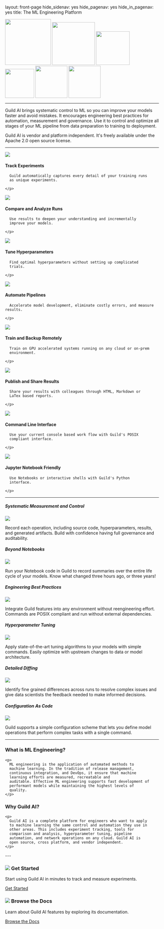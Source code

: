 layout: front-page
hide_sidenav: yes
hide_pagenav: yes
hide_in_pagenav: yes
title: The ML Engineering Platform

<div id="get-started-fab"></div>

<div class="row logos">
  <img src="/assets/img/tensorflow-logo.png" width="150">
  <img src="/assets/img/pytorch-logo.png" width="140">
  <img src="/assets/img/keras-logo.png" width="110">
  <img src="/assets/img/scikit-learn-logo.png" width="95">
  <img src="/assets/img/mxnet-logo.png" width="105">
  <img src="/assets/img/xgboost-logo.png" width="105">
</div>

---

<p class="highlight" markdown="1">

Guild AI brings systematic control to ML so you can improve your
models faster and avoid mistakes. It encourages engineering best
practices for automation, measurement and governance. Use it to
control and optimize all stages of your ML pipeline from data
preparation to training to deployment.

</p>

<p class="highlight">
Guild AI is vendor and platform independent. It's freely available
under the Apache 2.0 open source license.
</p>

---

<div class="row other-features display-flex">

  <div class="col-sm-6">
    <img class="feature-icon" src="/assets/icons/folder-check.svg">
    <h4>Track Experiments</h4>
    <p>

      Guild automatically captures every detail of your training runs
      as unique experiments.

    </p>
  </div>

  <div class="col-sm-6">
    <img class="feature-icon" src="/assets/icons/analytics-graph.svg">
    <h4>Compare and Analyze Runs</h4>
    <p>

      Use results to deepen your understanding and incrementally
      improve your models.

    </p>
  </div>

  <div class="col-sm-6">
    <img class="feature-icon" src="/assets/icons/seo-search-star.svg">
    <h4>Tune Hyperparameters</h4>
    <p>

      Find optimal hyperparameters without setting up complicated
      trials.

    </p>
  </div>

  <div class="col-sm-6">
    <img class="feature-icon" src="/assets/icons/hierarchy.svg">
    <h4>Automate Pipelines</h4>
    <p>

      Accelerate model development, eliminate costly errors, and measure results.

    </p>
  </div>

  <div class="col-sm-6">
    <img class="feature-icon" src="/assets/icons/cloud-server.svg">
    <h4>Train and Backup Remotely</h4>
    <p>

      Train on GPU accelerated systems running on any cloud or on-prem
      environment.

    </p>
  </div>

  <div class="col-sm-6">
    <img class="feature-icon" src="/assets/icons/common-file-text-share.svg">
    <h4>Publish and Share Results</h4>
    <p>

      Share your results with colleagues through HTML, Markdown or
      LaTex based reports.

    </p>
  </div>

  <div class="col-sm-6">
    <img class="feature-icon" src="/assets/icons/app-window-code.svg">
    <h4>Command Line Interface</h4>
    <p>

      Use your current console based work flow with Guild's POSIX
      compliant interface.

    </p>
  </div>

  <div class="col-sm-6">
    <img class="feature-icon" src="/assets/icons/file-py.svg">
    <h4>Jupyter Notebook Friendly</h4>
    <p>

      Use Notebooks or interactive shells with Guild's Python
      interface.

    </p>
  </div>
</div>

---

<div class="row img-features">

  <div class="col col-sm-6 match-height">
    <h5>Systematic Measurement and Control</h5>
    <img class="md shadow" src="/assets/img/view-feature.png">
    <p>
      Record each operation, including source code, hyperparameters,
      results, and generated artifacts. Build with confidence having
      full governance and auditability.
    </p>
  </div>

  <div class="col col-sm-6 match-height">
    <h5>Beyond Notebooks</h5>
    <img class="md shadow" src="/assets/img/plot-feature.png">
    <p>
      Run your Notebook code in Guild to record summaries over the
      entire life cycle of your models. Know what changed three hours
      ago, or three years!
    </p>
  </div>

  <div class="col col-sm-6 match-height">
    <h5>Engineering Best Practices</h5>
    <img class="md shadow" src="/assets/img/compare-feature.png">
    <p>
      Integrate Guild features into any environment without
      reengineering effort. Commands are POSIX compliant and run
      without external dependencies.
    </p>
  </div>

  <div class="col col-sm-6 match-height">
    <h5>Hyperparameter Tuning</h5>
    <img class="md shadow" src="/assets/img/hparams-2-feature.png">
    <p>
      Apply state-of-the-art tuning algorithms to your models with
      simple commands. Easily optimize with upstream changes to data
      or model architecture.
    </p>
  </div>

  <div class="col col-sm-6 match-height">
    <h5>Detailed Diffing</h5>
    <img class="md shadow" src="/assets/img/diff-feature.png">
    <p>
      Identify fine grained differences across runs to resolve complex
      issues and give data scientists the feedback needed to make
      informed decisions.
    </p>
  </div>

  <div class="col col-sm-6 match-height">
    <h5>Configuration As Code</h5>
    <img class="md shadow" src="/assets/img/code-feature.png">
    <p>
      Guild supports a simple configuration scheme that lets you
      define model operations that perform complex tasks with a single
      command.
    </p>
  </div>

</div>

---

<div class="row promo-qa">
  <div class="col-md-6">
    <h3>What is ML Engineering?</h3>

    <p>
      ML engineering is the application of automated methods to
      machine learning. In the tradition of release management,
      continuous integration, and DevOps, it ensure that machine
      learning efforts are measured, recreatable and
      auditable. Effective ML engineering supports fast development of
      performant models while maintaining the highest levels of
      quality.
    </p>
  </div>

  <div class="col-md-6">
    <h3>Why Guild AI?</h3>

    <p>
      Guild AI is a complete platform for engineers who want to apply
      to machine learning the same control and automation they use in
      other areas. This includes experiment tracking, tools for
      comparison and analysis, hyperparameter tuning, pipeline
      automation, and network operations on any cloud. Guild AI is
      open source, cross platform, and vendor independent.
    </p>
  </div>
</div>
---

<div class="row display-flex">
<div class="col col-md-6">
<div class="promo left match-height">
<h3><img src="/assets/icons/space-rocket-flying.svg"> Get Started</h3>
<p class="expand">

Start using Guild AI in minutes to track and measure experiments.

</p>
<a class="btn btn-primary cta" href="/start/"
  >Get Started <i class="fa next"></i></a>
</div>
</div>

<div class="col col-md-6">
<div class="promo left match-height">
<h3><img src="/assets/icons/book-open-text.svg"> Browse the Docs</h3>
<p class="expand">

Learn about Guild AI features by exploring its documentation.

</p>
<a class="btn btn-primary" href="/docs/">Browse the Docs <i class="fa next"></i></a>
</div>
</div>
</div>
